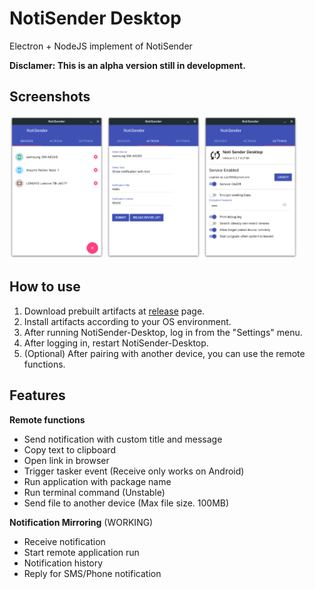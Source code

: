 # NotiSender Desktop
Electron + NodeJS implement of NotiSender

__Disclamer: This is an alpha version still in development.__

## Screenshots
<img src="https://github.com/choiman1559/NotiSender-Desktop/blob/master/docs/Screenshot_1.png"  width="30%" height="40%"> <img src="https://github.com/choiman1559/NotiSender-Desktop/blob/master/docs/Screenshot_2.png"  width="30%" height="40%"> <img src="https://github.com/choiman1559/NotiSender-Desktop/blob/master/docs/Screenshot_3.png"  width="30%" height="40%">

## How to use
1. Download prebuilt artifacts at [release](https://github.com/choiman1559/NotiSender-Desktop/releases/latest) page.
2. Install artifacts according to your OS environment.
3. After running NotiSender-Desktop, log in from the "Settings" menu.
4. After logging in, restart NotiSender-Desktop.
5. (Optional) After pairing with another device, you can use the remote functions.

## Features
 __Remote functions__
 - Send notification with custom title and message
 - Copy text to clipboard
 - Open link in browser
 - Trigger tasker event (Receive only works on Android)
 - Run application with package name
 - Run terminal command (Unstable)
 - Send file to another device (Max file size. 100MB)
 
 __Notification Mirroring__ (WORKING)
 - Receive notification
 - Start remote application run
 - Notification history
 - Reply for SMS/Phone notification
